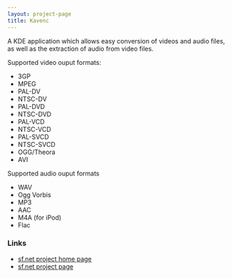 ```yaml
---
layout: project-page
title: Kavenc
---
```


A KDE application which allows easy conversion of videos and audio files, as well as the extraction of audio from video files.

Supported video ouput formats:

  * 3GP
  * MPEG
  * PAL-DV
  * NTSC-DV
  * PAL-DVD
  * NTSC-DVD
  * PAL-VCD
  * NTSC-VCD
  * PAL-SVCD
  * NTSC-SVCD
  * OGG/Theora
  * AVI

Supported audio ouput formats

  * WAV
  * Ogg Vorbis
  * MP3
  * AAC
  * M4A (for iPod)
  * Flac

### Links

  * [sf.net project home page][1]
  * [sf.net project page][2]

   [1]: http://kavenc.sourceforge.net/
   [2]: http://sourceforge.net/projects/kavenc

